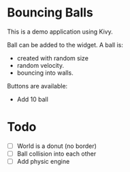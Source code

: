 # Bouncing Balls

This is a demo application using Kivy.

Ball can be added to the widget. A ball is:

* created with random size
* random velocity.
* bouncing into walls.

Buttons are available:

* Add 10 ball

# Todo
- [ ] World is a donut (no border)
- [ ] Ball collision into each other
- [ ] Add physic engine
